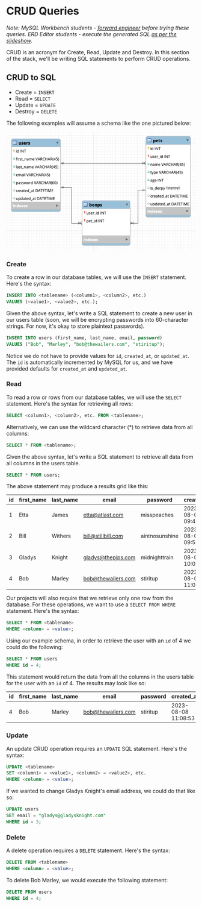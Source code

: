 # CRUD Queries

*Note: MySQL Workbench students - [forward engineer](https://login.codingdojo.com/m/506/12462/87402) before trying these queries. ERD Editor students - execute the generated SQL [as per the slideshow](https://docs.google.com/presentation/d/1tY9dmx2ighhSHE5UXNkcMCW89beGezDZv2GGdiWwb74/edit#slide=id.g287d51aab8d_0_383).*

CRUD is an acronym for Create, Read, Update and Destroy. In this section of the stack, we'll be writing SQL statements to perform CRUD operations.

## CRUD to SQL

- Create = `INSERT`
- Read = `SELECT`
- Update = `UPDATE`
- Destroy = `DELETE`

The following examples will assume a schema like the one pictured below:

![Boops ERD](./erd.png)

### Create
To create a row in our database tables, we will use the `INSERT` statement. Here's the syntax:

```sql
INSERT INTO <tablename> (<column1>, <column2>, etc.)
VALUES (<value1>, <value2>, etc.);
```

Given the above syntax, let's write a SQL statement to create a new user in our users table (soon, we will be encrypting passwords into 60-character strings. For now, it's okay to store plaintext passwords).

```sql
INSERT INTO users (first_name, last_name, email, password)
VALUES ("Bob", "Marley", "bob@thewailers.com", "stiritup");
```

Notice we do not have to provide values for `id`, `created_at`, or `updated_at`. The `id` is automatically incremented by MySQL for us, and we have provided defaults for `created_at` and `updated_at`.

### Read
To read a row or rows from our database tables, we will use the `SELECT` statement. Here's the syntax for retrieving all rows:

```sql
SELECT <column1>, <column2>, etc. FROM <tablename>;
```

Alternatively, we can use the wildcard character (*) to retrieve data from all columns:

```sql
SELECT * FROM <tablename>;
```

Given the above syntax, let's write a SQL statement to retrieve all data from all columns in the users table.

```sql
SELECT * FROM users;
```

The above statement may produce a results grid like this:

| id  | first_name | last_name | email              | password       | created_at          | updated_at          |
| --- | ---------- | --------- | ------------------ | -------------- | ------------------- | ------------------- |
| 1   | Etta       | James     | etta@atlast.com    | misspeaches    | 2023-08-08 09:43:20 | 2023-08-08 09:43:20 |
| 2   | Bill       | Withers   | bill@stillbill.com | aintnosunshine | 2023-08-08 09:55:43 | 2023-08-08 09:55:43 |
| 3   | Gladys     | Knight    | gladys@thepips.com | midnighttrain  | 2023-08-08 10:05:27 | 2023-08-08 10:05:27 |
| 4   | Bob        | Marley    | bob@thewailers.com | stiritup       | 2023-08-08 11:08:53 | 2023-08-08 11:08:53 |

Our projects will also require that we retrieve only one row from the database. For these operations, we want to use a `SELECT FROM WHERE` statement. Here's the syntax:

```sql
SELECT * FROM <tablename>
WHERE <column> = <value>;
```

Using our example schema, in order to retrieve the user with an `id` of 4 we could do the following:

```sql
SELECT * FROM users
WHERE id = 4;
```

This statement would return the data from all the columns in the users table for the user with an `id` of 4. The results may look like so:

| id  | first_name | last_name | email              | password | created_at          | updated_at          |
| --- | ---------- | --------- | ------------------ | -------- | ------------------- | ------------------- |
| 4   | Bob        | Marley    | bob@thewailers.com | stiritup | 2023-08-08 11:08:53 | 2023-08-08 11:08:53 |

### Update

An update CRUD operation requires an `UPDATE` SQL statement. Here's the syntax:

```sql
UPDATE <tablename>
SET <column1> = <value1>, <column2> = <value2>, etc.
WHERE <column> = <value>;
```

If we wanted to change Gladys Knight's email address, we could do that like so:

```sql
UPDATE users
SET email = "gladys@gladysknight.com"
WHERE id = 3;
```

### Delete
A delete operation requires a `DELETE` statement. Here's the syntax:

```sql
DELETE FROM <tablename>
WHERE <column> = <value>;
```

To delete Bob Marley, we would execute the following statement:

```sql
DELETE FROM users
WHERE id = 4;
```
